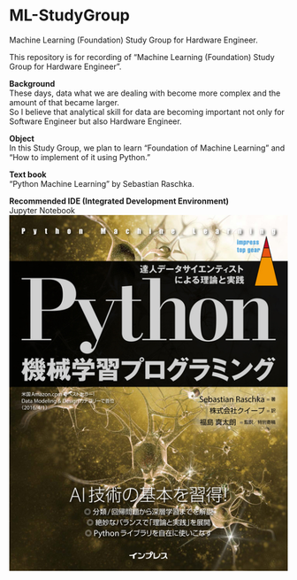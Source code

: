 # ML-StudyGroup
Machine Learning (Foundation) Study Group for Hardware Engineer.  
  
This repository is for recording of “Machine Learning (Foundation) Study Group for Hardware Engineer”.  

**Background**  
These days, data what we are dealing with become more complex and the amount of that became larger.  
So I believe that analytical skill for data are becoming important not only for Software Engineer but also Hardware Engineer.  

**Object**  
In this Study Group, we plan to learn “Foundation of Machine Learning” and “How to implement of it using Python.”  

**Text book**  
“Python Machine Learning” by Sebastian Raschka.  

**Recommended IDE (Integrated Development Environment)**  
Jupyter Notebook  
![alt text](https://github.com/TakumaKawahara/ML-StudyGroup/blob/master/ML_cover.jpg)  

